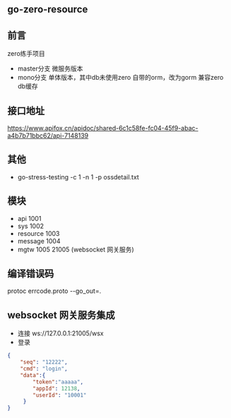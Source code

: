 ## go-zero-resource
## 前言
zero练手项目
- master分支 微服务版本 
- mono分支 单体版本，其中db未使用zero 自带的orm，改为gorm 兼容zero db缓存

## 接口地址
https://www.apifox.cn/apidoc/shared-6c1c58fe-fc04-45f9-abac-a4b7b71bbc62/api-7148139

## 其他
- go-stress-testing -c 1 -n 1 -p ossdetail.txt

## 模块
- api 1001
- sys 1002
- resource 1003
- message 1004
- mgtw 1005 21005 (websocket 网关服务)
## 编译错误码
protoc errcode.proto --go_out=.
## websocket 网关服务集成
- 连接 ws://127.0.0.1:21005/wsx
- 登录
```json
{
    "seq": "12222",
    "cmd": "login",
    "data":{
        "token":"aaaaa",
        "appId": 12138,
        "userId": "10001"
     }
}
```